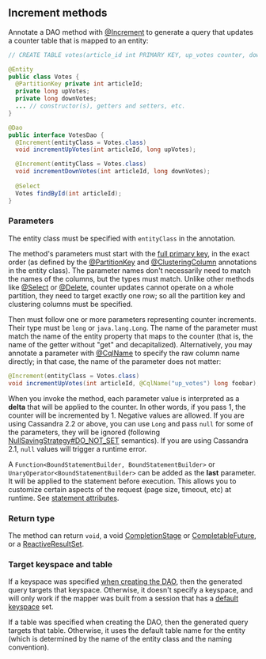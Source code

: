<!--
Licensed to the Apache Software Foundation (ASF) under one
or more contributor license agreements.  See the NOTICE file
distributed with this work for additional information
regarding copyright ownership.  The ASF licenses this file
to you under the Apache License, Version 2.0 (the
"License"); you may not use this file except in compliance
with the License.  You may obtain a copy of the License at

  http://www.apache.org/licenses/LICENSE-2.0

Unless required by applicable law or agreed to in writing,
software distributed under the License is distributed on an
"AS IS" BASIS, WITHOUT WARRANTIES OR CONDITIONS OF ANY
KIND, either express or implied.  See the License for the
specific language governing permissions and limitations
under the License.
-->

## Increment methods

Annotate a DAO method with [@Increment] to generate a query that updates a counter table that is
mapped to an entity:

```java
// CREATE TABLE votes(article_id int PRIMARY KEY, up_votes counter, down_votes counter);

@Entity
public class Votes {
  @PartitionKey private int articleId;
  private long upVotes;
  private long downVotes;
  ... // constructor(s), getters and setters, etc.
}

@Dao
public interface VotesDao {
  @Increment(entityClass = Votes.class)
  void incrementUpVotes(int articleId, long upVotes);

  @Increment(entityClass = Votes.class)
  void incrementDownVotes(int articleId, long downVotes);
  
  @Select
  Votes findById(int articleId);
}
```

### Parameters

The entity class must be specified with `entityClass` in the annotation.

The method's parameters must start with the [full primary key](../../entities/#primary-key-columns),
in the exact order (as defined by the [@PartitionKey] and [@ClusteringColumn] annotations in the
entity class). The parameter names don't necessarily need to match the names of the columns, but the
types must match. Unlike other methods like [@Select](../select/) or [@Delete](../delete/), counter
updates cannot operate on a whole partition, they need to target exactly one row; so all the
partition key and clustering columns must be specified.

Then must follow one or more parameters representing counter increments. Their type must be
`long` or `java.lang.Long`. The name of the parameter must match the name of the entity
property that maps to the counter (that is, the name of the getter without "get" and
decapitalized). Alternatively, you may annotate a parameter with [@CqlName] to specify the
raw column name directly; in that case, the name of the parameter does not matter:

```java
@Increment(entityClass = Votes.class)
void incrementUpVotes(int articleId, @CqlName("up_votes") long foobar);
```

When you invoke the method, each parameter value is interpreted as a **delta** that will be applied
to the counter. In other words, if you pass 1, the counter will be incremented by 1. Negative values
are allowed. If you are using Cassandra 2.2 or above, you can use `Long` and pass `null` for some of
the parameters, they will be ignored (following [NullSavingStrategy#DO_NOT_SET](../null_saving/)
semantics). If you are using Cassandra 2.1, `null` values will trigger a runtime error.

A `Function<BoundStatementBuilder, BoundStatementBuilder>` or `UnaryOperator<BoundStatementBuilder>`
can be added as the **last** parameter. It will be applied to the statement before execution. This
allows you to customize certain aspects of the request (page size, timeout, etc) at runtime. See
[statement attributes](../statement_attributes/).

### Return type

The method can return `void`, a void [CompletionStage] or [CompletableFuture], or a
[ReactiveResultSet].

### Target keyspace and table

If a keyspace was specified [when creating the DAO](../../mapper/#dao-factory-methods), then the
generated query targets that keyspace. Otherwise, it doesn't specify a keyspace, and will only work
if the mapper was built from a session that has a [default keyspace] set.

If a table was specified when creating the DAO, then the generated query targets that table.
Otherwise, it uses the default table name for the entity (which is determined by the name of the
entity class and the naming convention).

[@Increment]:        https://docs.datastax.com/en/drivers/java/4.12/com/datastax/oss/driver/api/mapper/annotations/Increment.html
[ReactiveResultSet]: https://docs.datastax.com/en/drivers/java/4.12/com/datastax/dse/driver/api/core/cql/reactive/ReactiveResultSet.html
[default keyspace]:  https://docs.datastax.com/en/drivers/java/4.12/com/datastax/oss/driver/api/core/session/SessionBuilder.html#withKeyspace-com.datastax.oss.driver.api.core.CqlIdentifier-
[@ClusteringColumn]:      https://docs.datastax.com/en/drivers/java/4.12/com/datastax/oss/driver/api/mapper/annotations/ClusteringColumn.html
[@PartitionKey]:          https://docs.datastax.com/en/drivers/java/4.12/com/datastax/oss/driver/api/mapper/annotations/PartitionKey.html
[@CqlName]:             https://docs.datastax.com/en/drivers/java/4.12/com/datastax/oss/driver/api/mapper/annotations/CqlName.html

[CompletionStage]:   https://docs.oracle.com/javase/8/docs/api/java/util/concurrent/CompletionStage.html
[CompletableFuture]: https://docs.oracle.com/javase/8/docs/api/java/util/concurrent/CompletableFuture.html
